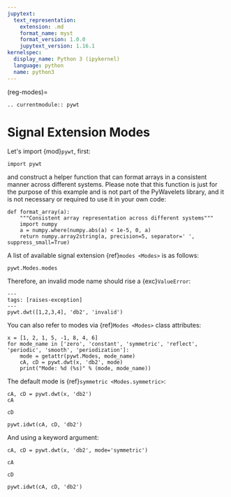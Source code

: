 ```yaml
---
jupytext:
  text_representation:
    extension: .md
    format_name: myst
    format_version: 1.0.0
    jupytext_version: 1.16.1
kernelspec:
  display_name: Python 3 (ipykernel)
  language: python
  name: python3
---
```


(reg-modes)=

```{eval-rst}
.. currentmodule:: pywt

```

# Signal Extension Modes

Let's import {mod}`pywt`, first:

```{code-cell}
import pywt
```

and construct a helper function that can format arrays in a consistent manner
across different systems. Please note that this function is just for the purpose of
this example and is not part of the PyWavelets library, and it is not necessary or
required to use it in your own code:

```{code-cell}
def format_array(a):
    """Consistent array representation across different systems"""
    import numpy
    a = numpy.where(numpy.abs(a) < 1e-5, 0, a)
    return numpy.array2string(a, precision=5, separator=' ', suppress_small=True)
```

A list of available signal extension {ref}`modes <Modes>` is as follows:

```{code-cell}
pywt.Modes.modes
```

Therefore, an invalid mode name should rise a {exc}`ValueError`:

```{code-cell}
---
tags: [raises-exception]
---
pywt.dwt([1,2,3,4], 'db2', 'invalid')
```

You can also refer to modes via {ref}`Modes <Modes>` class attributes:

```{code-cell}
x = [1, 2, 1, 5, -1, 8, 4, 6]
for mode_name in ['zero', 'constant', 'symmetric', 'reflect', 'periodic', 'smooth', 'periodization']:
    mode = getattr(pywt.Modes, mode_name)
    cA, cD = pywt.dwt(x, 'db2', mode)
    print("Mode: %d (%s)" % (mode, mode_name))
```

The default mode is {ref}`symmetric <Modes.symmetric>`:

```{code-cell}
cA, cD = pywt.dwt(x, 'db2')
cA
```

```{code-cell}
cD
```

```{code-cell}
pywt.idwt(cA, cD, 'db2')
```

And using a keyword argument:

```{code-cell}
cA, cD = pywt.dwt(x, 'db2', mode='symmetric')
```

```{code-cell}
cA
```

```{code-cell}
cD
```

```{code-cell}
pywt.idwt(cA, cD, 'db2')
```
